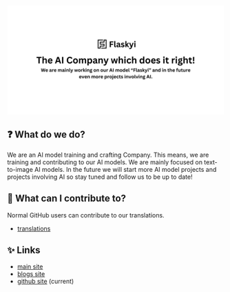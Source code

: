 <img src="https://github.com/flaskyi/.github/blob/main/assets/banner.png" />

## ❓ What do we do?
We are an AI model training and crafting Company. This means, we are training and contributing to our AI models. We are mainly focused on text-to-image AI models. In the future we will start more AI model projects and projects involving AI so stay tuned and follow us to be up to date!

## 🚀 What can I contribute to?
Normal GitHub users can contribute to our translations.
* [translations](https://github.com/flaskyi/translations)

## ✨ Links
* [main site](https://www.flaskyi.com/)
* [blogs site](https://www.flaskyi.com/blog)
* [github site](https://github.com/flaskyi) (current)
